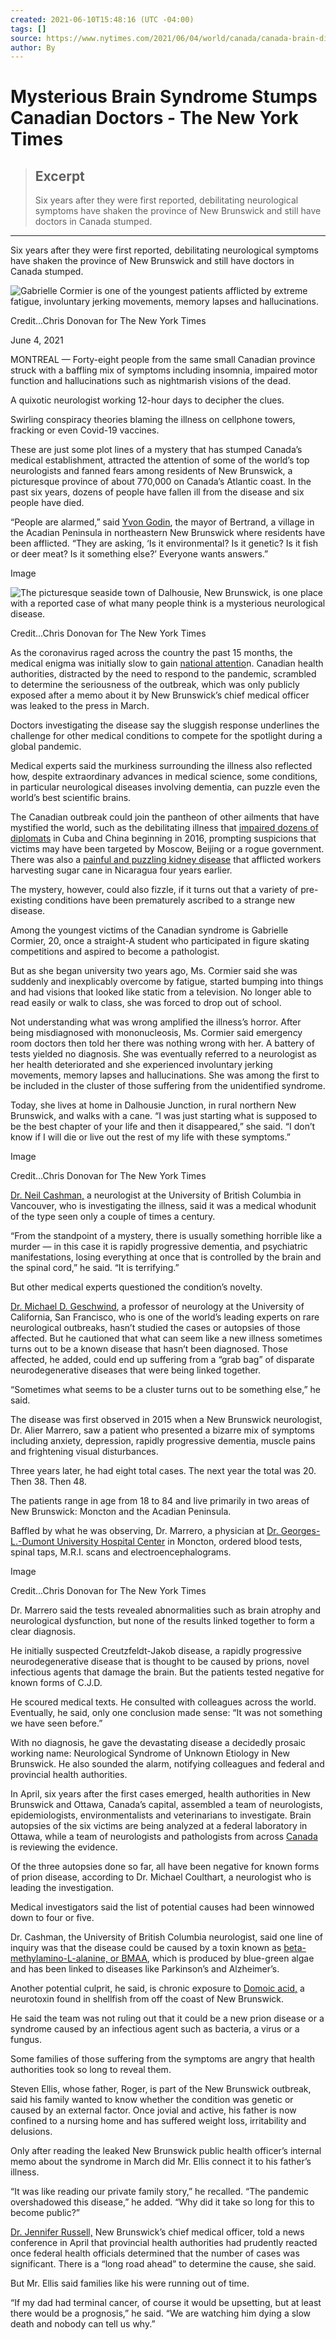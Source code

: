 ```yaml
---
created: 2021-06-10T15:48:16 (UTC -04:00)
tags: []
source: https://www.nytimes.com/2021/06/04/world/canada/canada-brain-disease-mystery.html
author: By
---
```


# Mysterious Brain Syndrome Stumps Canadian Doctors - The New York Times

> ## Excerpt
> Six years after they were first reported, debilitating neurological symptoms have shaken the province of New Brunswick and still have doctors in Canada stumped.

---
Six years after they were first reported, debilitating neurological symptoms have shaken the province of New Brunswick and still have doctors in Canada stumped.

![Gabrielle Cormier is one of the youngest patients afflicted by extreme fatigue, involuntary jerking movements, memory lapses and hallucinations.](https://static01.nyt.com/images/2021/06/02/business/00Canada-mysteryillness-01/merlin_188217234_246d824f-6c93-411a-8e69-bee451986fd2-articleLarge.jpg?quality=75&auto=webp&disable=upscale)

Credit...Chris Donovan for The New York Times

June 4, 2021

MONTREAL — Forty-eight people from the same small Canadian province struck with a baffling mix of symptoms including insomnia, impaired motor function and hallucinations such as nightmarish visions of the dead.

A quixotic neurologist working 12-hour days to decipher the clues.

Swirling conspiracy theories blaming the illness on cellphone towers, fracking or even Covid-19 vaccines.

These are just some plot lines of a mystery that has stumped Canada’s medical establishment, attracted the attention of some of the world’s top neurologists and fanned fears among residents of New Brunswick, a picturesque province of about 770,000 on Canada’s Atlantic coast. In the past six years, dozens of people have fallen ill from the disease and six people have died.

“People are alarmed,” said [Yvon Godin](https://www2.gnb.ca/content/gnb/en/departments/elg/local_government/content/community_profiles/renderer.data.villages.9.html), the mayor of Bertrand, a village in the Acadian Peninsula in northeastern New Brunswick where residents have been afflicted. “They are asking, ‘Is it environmental? Is it genetic? Is it fish or deer meat? Is it something else?’ Everyone wants answers.”

Image

![The picturesque seaside town of Dalhousie, New Brunswick, is one place with a reported case of what many people think is a mysterious neurological disease.](https://static01.nyt.com/images/2021/06/02/business/00Canada-mysteryillness-town/merlin_188217315_2e3554dd-0d2e-4392-b473-5fc24c714045-articleLarge.jpg?quality=75&auto=webp&disable=upscale)

Credit...Chris Donovan for The New York Times

As the coronavirus raged across the country the past 15 months, the medical enigma was initially slow to gain [national attentio](https://www.cbc.ca/news/canada/new-brunswick/brain-disease-cases-public-health-1.5953478)n. Canadian health authorities, distracted by the need to respond to the pandemic, scrambled to determine the seriousness of the outbreak, which was only publicly exposed after a memo about it by New Brunswick’s chief medical officer was leaked to the press in March.

Doctors investigating the disease say the sluggish response underlines the challenge for other medical conditions to compete for the spotlight during a global pandemic.

Medical experts said the murkiness surrounding the illness also reflected how, despite extraordinary advances in medical science, some conditions, in particular neurological diseases involving dementia, can puzzle even the world’s best scientific brains.

The Canadian outbreak could join the pantheon of other ailments that have mystified the world, such as the debilitating illness that [impaired dozens of diplomats](https://www.nytimes.com/2021/03/04/us/politics/cia-havana-syndrome-mystery.html) in Cuba and China beginning in 2016, prompting suspicions that victims may have been targeted by Moscow, Beijing or a rogue government. There was also a [painful and puzzling kidney disease](https://www.nytimes.com/2014/05/09/world/americas/deadly-illness-in-nicaragua-baffles-experts.html) that afflicted workers harvesting sugar cane in Nicaragua four years earlier.

The mystery, however, could also fizzle, if it turns out that a variety of pre-existing conditions have been prematurely ascribed to a strange new disease.

Among the youngest victims of the Canadian syndrome is Gabrielle Cormier, 20, once a straight-A student who participated in figure skating competitions and aspired to become a pathologist.

But as she began university two years ago, Ms. Cormier said she was suddenly and inexplicably overcome by fatigue, started bumping into things and had visions that looked like static from a television. No longer able to read easily or walk to class, she was forced to drop out of school.

Not understanding what was wrong amplified the illness’s horror. After being misdiagnosed with mononucleosis, Ms. Cormier said emergency room doctors then told her there was nothing wrong with her. A battery of tests yielded no diagnosis. She was eventually referred to a neurologist as her health deteriorated and she experienced involuntary jerking movements, memory lapses and hallucinations. She was among the first to be included in the cluster of those suffering from the unidentified syndrome.

Today, she lives at home in Dalhousie Junction, in rural northern New Brunswick, and walks with a cane. “I was just starting what is supposed to be the best chapter of your life and then it disappeared,” she said. “I don’t know if I will die or live out the rest of my life with these symptoms.”

Image

Credit...Chris Donovan for The New York Times

[Dr. Neil Cashman,](https://www.centreforbrainhealth.ca/cashman-neil) a neurologist at the University of British Columbia in Vancouver, who is investigating the illness, said it was a medical whodunit of the type seen only a couple of times a century.

“From the standpoint of a mystery, there is usually something horrible like a murder — in this case it is rapidly progressive dementia, and psychiatric manifestations, losing everything at once that is controlled by the brain and the spinal cord,” he said. “It is terrifying.”

But other medical experts questioned the condition’s novelty.

[Dr. Michael D. Geschwind](https://www.ucsfhealth.org/providers/dr-michael-geschwind), a professor of neurology at the University of California, San Francisco, who is one of the world’s leading experts on rare neurological outbreaks, hasn’t studied the cases or autopsies of those affected. But he cautioned that what can seem like a new illness sometimes turns out to be a known disease that hasn’t been diagnosed. Those affected, he added, could end up suffering from a “grab bag” of disparate neurodegenerative diseases that were being linked together.

“Sometimes what seems to be a cluster turns out to be something else,” he said.

The disease was first observed in 2015 when a New Brunswick neurologist, Dr. Alier Marrero, saw a patient who presented a bizarre mix of symptoms including anxiety, depression, rapidly progressive dementia, muscle pains and frightening visual disturbances.

Three years later, he had eight total cases. The next year the total was 20. Then 38. Then 48.

The patients range in age from 18 to 84 and live primarily in two areas of New Brunswick: Moncton and the Acadian Peninsula.

Baffled by what he was observing, Dr. Marrero, a physician at [Dr. Georges-L.-Dumont University Hospital Center](https://www.vitalitenb.ca/en/points-service/dr-georges-l-dumont-university-hospital-centre) in Moncton, ordered blood tests, spinal taps, M.R.I. scans and electroencephalograms.

Image

Credit...Chris Donovan for The New York Times

Dr. Marrero said the tests revealed abnormalities such as brain atrophy and neurological dysfunction, but none of the results linked together to form a clear diagnosis.

He initially suspected Creutzfeldt-Jakob disease, a rapidly progressive neurodegenerative disease that is thought to be caused by prions, novel infectious agents that damage the brain. But the patients tested negative for known forms of C.J.D.

He scoured medical texts. He consulted with colleagues across the world. Eventually, he said, only one conclusion made sense: “It was not something we have seen before.”

With no diagnosis, he gave the devastating disease a decidedly prosaic working name: Neurological Syndrome of Unknown Etiology in New Brunswick. He also sounded the alarm, notifying colleagues and federal and provincial health authorities.

In April, six years after the first cases emerged, health authorities in New Brunswick and Ottawa, Canada’s capital, assembled a team of neurologists, epidemiologists, environmentalists and veterinarians to investigate. Brain autopsies of the six victims are being analyzed at a federal laboratory in Ottawa, while a team of neurologists and pathologists from across [Canada](https://www.nytimes.com/2021/06/07/world/canada/mass-graves-residential-schools.html) is reviewing the evidence.

Of the three autopsies done so far, all have been negative for known forms of prion disease, according to Dr. Michael Coulthart, a neurologist who is leading the investigation.

Medical investigators said the list of potential causes had been winnowed down to four or five.

Dr. Cashman, the University of British Columbia neurologist, said one line of inquiry was that the disease could be caused by a toxin known as [beta-methylamino-L-alanine, or BMAA](https://www.ncbi.nlm.nih.gov/pmc/articles/PMC7019015/), which is produced by blue-green algae and has been linked to diseases like Parkinson’s and Alzheimer’s.

Another potential culprit, he said, is chronic exposure to [Domoic acid,](https://www.ncbi.nlm.nih.gov/pmc/articles/PMC4436692/) a neurotoxin found in shellfish from off the coast of New Brunswick.

He said the team was not ruling out that it could be a new prion disease or a syndrome caused by an infectious agent such as bacteria, a virus or a fungus.

Some families of those suffering from the symptoms are angry that health authorities took so long to reveal them.

Steven Ellis, whose father, Roger, is part of the New Brunswick outbreak, said his family wanted to know whether the condition was genetic or caused by an external factor. Once jovial and active, his father is now confined to a nursing home and has suffered weight loss, irritability and delusions.

Only after reading the leaked New Brunswick public health officer’s internal memo about the syndrome in March did Mr. Ellis connect it to his father’s illness.

“It was like reading our private family story,” he recalled. “The pandemic overshadowed this disease,” he added. “Why did it take so long for this to become public?”

[Dr. Jennifer Russell,](https://globalnews.ca/news/7707318/questions-answers-new-brunswick-top-doctor-mysterious-brain-disease/) New Brunswick’s chief medical officer, told a news conference in April that provincial health authorities had prudently reacted once federal health officials determined that the number of cases was significant. There is a “long road ahead” to determine the cause, she said.

But Mr. Ellis said families like his were running out of time.

“If my dad had terminal cancer, of course it would be upsetting, but at least there would be a prognosis,” he said. “We are watching him dying a slow death and nobody can tell us why.”
